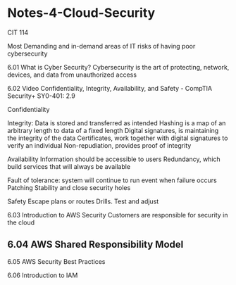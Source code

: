 # Notes-4-Cloud-Security
CIT 114


Most Demanding and in-demand areas of IT
risks of having poor cybersecurity
 

6.01 What is Cyber Security?
Cybersecurity is the art of protecting, network, devices, and data from unauthorized access

6.02 Video Confidentiality, Integrity, Availability, and Safety - CompTIA Security+ SY0-401: 2.9

Confidentiality


Integrity:
Data is stored and transferred as intended
Hashing is a map of an arbitrary length to data of a fixed length
Digital signatures, is maintaining the integrity of the data
Certificates, work together with digital signatures to verify an individual
Non-repudiation, provides proof of integrity

Availability 
Information should be accessible to users
Redundancy, which build services that will always be available

Fault of tolerance: system will continue to run event when failure occurs
Patching
Stability and close security holes

Safety
Escape plans or routes
Drills. Test and adjust



6.03 Introduction to AWS Security
 Customers are responsible for security in the cloud


6.04 AWS Shared Responsibility Model
-

6.05 AWS Security Best Practices


6.06 Introduction to IAM
